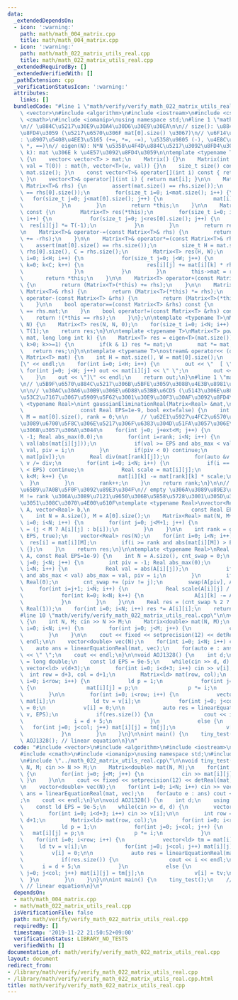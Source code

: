 ```yaml
---
data:
  _extendedDependsOn:
  - icon: ':warning:'
    path: math/math_004_matrix.cpp
    title: math/math_004_matrix.cpp
  - icon: ':warning:'
    path: math/math_022_matrix_utils_real.cpp
    title: math/math_022_matrix_utils_real.cpp
  _extendedRequiredBy: []
  _extendedVerifiedWith: []
  _pathExtension: cpp
  _verificationStatusIcon: ':warning:'
  attributes:
    links: []
  bundledCode: "#line 1 \"math/verify/verify_math_022_matrix_utils_real.cpp\"\n#include\
    \ <vector>\n#include <algorithm>\n#include <iostream>\n#include <cstdio>\n#include\
    \ <cmath>\n#include <iomanip>\nusing namespace std;\n#line 1 \"math/math_004_matrix.cpp\"\
    \n// \u884C\u5217\u30E9\u30A4\u30D6\u30E9\u30EA\n\n// size(): \u884C\u6570\u3092\
    \u8FD4\u3059 (\u5217\u6570\u306F mat[0].size() \u3067)\n// \u6F14\u7B97\u5B50\
    : \u8907\u5408\u4EE3\u5165 (+=, *=, -=), \u5358\u9805 (-), \u4E8C\u9805 (+, -,\
    \ *, ==)\n// eigen(N): N*N \u5358\u4F4D\u884C\u5217\u3092\u8FD4\u3059\n// pow(mat,\
    \ k): mat \u306E k \u4E57\u3092\u8FD4\u3059\n\ntemplate <typename T>\nstruct Matrix\
    \ {\n    vector< vector<T> > mat;\n    Matrix() {}\n    Matrix(int h, int w, T\
    \ val = T(0)) : mat(h, vector<T>(w, val)) {}\n    size_t size() const { return\
    \ mat.size(); }\n    const vector<T>& operator[](int i) const { return mat[i];\
    \ }\n    vector<T>& operator[](int i) { return mat[i]; }\n\n    Matrix<T> &operator+=(const\
    \ Matrix<T>& rhs) {\n        assert(mat.size() == rhs.size());\n        assert(mat[0].size()\
    \ == rhs[0].size());\n        for(size_t i=0; i<mat.size(); i++) {\n         \
    \   for(size_t j=0; j<mat[0].size(); j++) {\n                mat[i][j] += rhs[i][j];\n\
    \            }\n        }\n        return *this;\n    }\n\n    Matrix<T> operator-()\
    \ const {\n        Matrix<T> res(*this);\n        for(size_t i=0; i<res.size();\
    \ i++) {\n            for(size_t j=0; j<res[0].size(); j++) {\n              \
    \  res[i][j] *= T(-1);\n            }\n        }\n        return res;\n    }\n\
    \n    Matrix<T>& operator-=(const Matrix<T>& rhs) {\n        return (Matrix<T>(*this)\
    \ += -rhs);\n    }\n\n    Matrix<T>& operator*=(const Matrix<T>& rhs) {\n    \
    \    assert(mat[0].size() == rhs.size());\n        size_t H = mat.size(), W =\
    \ rhs[0].size(), C = rhs.size();\n        Matrix<T> res(H, W);\n        for(size_t\
    \ i=0; i<H; i++) {\n            for(size_t j=0; j<W; j++) {\n                for(size_t\
    \ k=0; k<C; k++) {\n                    res[i][j] += mat[i][k] * rhs[k][j];\n\
    \                }\n            }\n        }\n        this->mat = res.mat;\n \
    \       return *this;\n    }\n\n    Matrix<T> operator+(const Matrix<T>& rhs)\
    \ {\n        return (Matrix<T>(*this) += rhs);\n    }\n\n    Matrix<T> operator*(const\
    \ Matrix<T>& rhs) {\n        return (Matrix<T>(*this) *= rhs);\n    }\n\n    Matrix<T>\
    \ operator-(const Matrix<T> &rhs) {\n        return (Matrix<T>(*this) -= rhs);\n\
    \    }\n\n    bool operator==(const Matrix<T> &rhs) const {\n        return this->mat\
    \ == rhs.mat;\n    }\n    bool operator!=(const Matrix<T> &rhs) const {\n    \
    \    return !(*this == rhs);\n    }\n};\n\ntemplate <typename T>\nMatrix<T> eigen(size_t\
    \ N) {\n    Matrix<T> res(N, N, 0);\n    for(size_t i=0; i<N; i++) res[i][i] =\
    \ T(1);\n    return res;\n}\n\ntemplate <typename T>\nMatrix<T> pow(Matrix<T>\
    \ mat, long long int k) {\n    Matrix<T> res = eigen<T>(mat.size());\n    for(;\
    \ k>0; k>>=1) {\n        if(k & 1) res *= mat;\n        mat *= mat;\n    }\n \
    \   return res;\n}\n\ntemplate <typename T>\nostream& operator<< (ostream& out,\
    \ Matrix<T> mat) {\n    int H = mat.size(), W = mat[0].size();\n    out << \"\
    [\" << endl;\n    for(int i=0; i<H; i++) {\n        out << \"  [ \";\n       \
    \ for(int j=0; j<W; j++) out << mat[i][j] << \" \";\n        out << \"]\" << endl;\n\
    \    }\n    out << \"]\" << endl;\n    return out;\n}\n#line 1 \"math/math_022_matrix_utils_real.cpp\"\
    \n// \u5B9F\u6570\u884C\u5217\u306B\u5BFE\u3059\u308B\u4E3B\u8981\u306A\u64CD\u4F5C\
    \n\n// \u30AC\u30A6\u30B9\u306E\u6D88\u53BB\u6CD5 (\u5143\u306E\u884C\u5217\u3092\
    \u53C2\u7167\u3067\u5909\u5F62\u3001\u30E9\u30F3\u30AF\u3092\u8FD4\u3059)\ntemplate\
    \ <typename Real>\nint gaussianEliminationReal(Matrix<Real> &mat,\n          \
    \                  const Real EPS=1e-9, bool ext=false) {\n    int N = mat.size(),\
    \ M = mat[0].size(), rank = 0;\n\n    // \u62E1\u5927\u4FC2\u6570\u884C\u5217\u306A\
    \u3089\u6700\u5F8C\u306E\u5217\u306F\u6383\u304D\u51FA\u3057\u306E\u5BFE\u8C61\
    \u306B\u3057\u306A\u3044\n    for(int j=0; j+ext<M; j++) {\n        int piv =\
    \ -1; Real abs_max(0.0);\n        for(int i=rank; i<N; i++) {\n            Real\
    \ val(abs(mat[i][j]));\n            if(val >= EPS and abs_max < val) abs_max =\
    \ val, piv = i;\n        }\n        if(piv < 0) continue;\n        swap(mat[rank],\
    \ mat[piv]);\n        Real div(mat[rank][j]);\n        for(auto &v : mat[rank])\
    \ v /= div;\n        for(int i=0; i<N; i++) {\n            if(i == rank or abs(mat[i][j])\
    \ < EPS) continue;\n            Real scale = mat[i][j];\n            for(int k=0;\
    \ k<M; k++) {\n                mat[i][k] -= mat[rank][k] * scale;\n          \
    \  }\n        }\n        rank++;\n    }\n    return rank;\n}\n\n// \u7DDA\u5F62\
    \u65B9\u7A0B\u5F0F\u3092\u89E3\u304F\n// empty \u306A\u3089\u89E3\u306A\u3057\u3001\
    M != rank \u306A\u3089\u7121\u9650\u306B\u5B58\u5728\u3001\u305D\u3046\u3067\u306A\
    \u3051\u308C\u3070\u4E00\u610F\ntemplate <typename Real>\nvector<Real> linearEquationReal(Matrix<Real>\
    \ A, vector<Real> b,\n                                const Real EPS = 1e-9) {\n\
    \    int N = A.size(), M = A[0].size();\n    Matrix<Real> mat(N, M+1);\n    for(int\
    \ i=0; i<N; i++) {\n        for(int j=0; j<M+1; j++) {\n            mat[i][j]\
    \ = (j < M ? A[i][j] : b[i]);\n        }\n    }\n\n    int rank = gaussianEliminationReal(mat,\
    \ EPS, true);\n    vector<Real> res(N);\n    for(int i=0; i<N; i++) {\n      \
    \  res[i] = mat[i][M];\n        if(i >= rank and abs(mat[i][M]) > EPS) return\
    \ {};\n    }\n    return res;\n}\n\ntemplate <typename Real>\nReal detReal(Matrix<Real>\
    \ A, const Real EPS=1e-9) {\n    int N = A.size(), cnt_swap = 0;\n    for(int\
    \ j=0; j<N; j++) {\n        int piv = -1; Real abs_max(0);\n        for(int i=j;\
    \ i<N; i++) {\n            Real val = abs(A[i][j]);\n            if(val >= EPS\
    \ and abs_max < val) abs_max = val, piv = i;\n        }\n        if(piv < 0) return\
    \ Real(0);\n        cnt_swap += (piv != j);\n        swap(A[piv], A[j]);\n   \
    \     for(int i=j+1; i<N; i++) {\n            Real scale(A[i][j] / A[j][j]);\n\
    \            for(int k=0; k<N; k++) {\n                A[i][k] -= A[j][k] * scale;\n\
    \            }\n        }\n    }\n\n    Real res = (cnt_swap % 2 ? Real(-1) :\
    \ Real(1));\n    for(int i=0; i<N; i++) res *= A[i][i];\n    return res;\n}\n\
    #line 10 \"math/verify/verify_math_022_matrix_utils_real.cpp\"\n\nvoid tiny_test()\
    \ {\n    int N, M; cin >> N >> M;\n    Matrix<double> mat(N, M);\n    for(int\
    \ i=0; i<N; i++) {\n        for(int j=0; j<M; j++) {\n            cin >> mat[i][j];\n\
    \        }\n    }\n\n    cout << fixed << setprecision(12) << detReal(mat) <<\
    \ endl;\n\n    vector<double> vec(N);\n    for(int i=0; i<N; i++) cin >> vec[i];\n\
    \    auto ans = linearEquationReal(mat, vec);\n    for(auto e : ans) cout << e\
    \ << \" \";\n    cout << endl;\n}\n\nvoid AOJ1328() {\n    int d;\n    using ld\
    \ = long double;\n    const ld EPS = 9e-5;\n    while(cin >> d, d) {\n       \
    \ vector<ld> v(d+3);\n        for(int i=0; i<d+3; i++) cin >> v[i];\n\n      \
    \  int row = d+3, col = d+1;\n        Matrix<ld> mat(row, col);\n        for(int\
    \ i=0; i<row; i++) {\n            ld p = 1;\n            for(int j=0; j<col; j++)\
    \ {\n                mat[i][j] = p;\n                p *= i;\n            }\n\
    \        }\n\n        for(int i=0; i<row; i++) {\n            vector<ld> tm =\
    \ mat[i];\n            ld tv = v[i];\n            for(int j=0; j<col; j++) mat[i][j]\
    \ = 0;\n            v[i] = 0;\n\n            auto res = linearEquationReal(mat,\
    \ v, EPS);\n            if(res.size()) {\n                cout << i << endl;\n\
    \                i = d + 5;\n            }\n            else {\n             \
    \   for(int j=0; j<col; j++) mat[i][j] = tm[j];\n                v[i] = tv;\n\
    \            }\n        }\n    }\n}\n\nint main() {\n    tiny_test();\n    //\
    \ AOJ1328(); // linear equation\n}\n"
  code: "#include <vector>\n#include <algorithm>\n#include <iostream>\n#include <cstdio>\n\
    #include <cmath>\n#include <iomanip>\nusing namespace std;\n#include \"../math_004_matrix.cpp\"\
    \n#include \"../math_022_matrix_utils_real.cpp\"\n\nvoid tiny_test() {\n    int\
    \ N, M; cin >> N >> M;\n    Matrix<double> mat(N, M);\n    for(int i=0; i<N; i++)\
    \ {\n        for(int j=0; j<M; j++) {\n            cin >> mat[i][j];\n       \
    \ }\n    }\n\n    cout << fixed << setprecision(12) << detReal(mat) << endl;\n\
    \n    vector<double> vec(N);\n    for(int i=0; i<N; i++) cin >> vec[i];\n    auto\
    \ ans = linearEquationReal(mat, vec);\n    for(auto e : ans) cout << e << \" \"\
    ;\n    cout << endl;\n}\n\nvoid AOJ1328() {\n    int d;\n    using ld = long double;\n\
    \    const ld EPS = 9e-5;\n    while(cin >> d, d) {\n        vector<ld> v(d+3);\n\
    \        for(int i=0; i<d+3; i++) cin >> v[i];\n\n        int row = d+3, col =\
    \ d+1;\n        Matrix<ld> mat(row, col);\n        for(int i=0; i<row; i++) {\n\
    \            ld p = 1;\n            for(int j=0; j<col; j++) {\n             \
    \   mat[i][j] = p;\n                p *= i;\n            }\n        }\n\n    \
    \    for(int i=0; i<row; i++) {\n            vector<ld> tm = mat[i];\n       \
    \     ld tv = v[i];\n            for(int j=0; j<col; j++) mat[i][j] = 0;\n   \
    \         v[i] = 0;\n\n            auto res = linearEquationReal(mat, v, EPS);\n\
    \            if(res.size()) {\n                cout << i << endl;\n          \
    \      i = d + 5;\n            }\n            else {\n                for(int\
    \ j=0; j<col; j++) mat[i][j] = tm[j];\n                v[i] = tv;\n          \
    \  }\n        }\n    }\n}\n\nint main() {\n    tiny_test();\n    // AOJ1328();\
    \ // linear equation\n}\n"
  dependsOn:
  - math/math_004_matrix.cpp
  - math/math_022_matrix_utils_real.cpp
  isVerificationFile: false
  path: math/verify/verify_math_022_matrix_utils_real.cpp
  requiredBy: []
  timestamp: '2019-11-22 21:50:52+09:00'
  verificationStatus: LIBRARY_NO_TESTS
  verifiedWith: []
documentation_of: math/verify/verify_math_022_matrix_utils_real.cpp
layout: document
redirect_from:
- /library/math/verify/verify_math_022_matrix_utils_real.cpp
- /library/math/verify/verify_math_022_matrix_utils_real.cpp.html
title: math/verify/verify_math_022_matrix_utils_real.cpp
---
```

